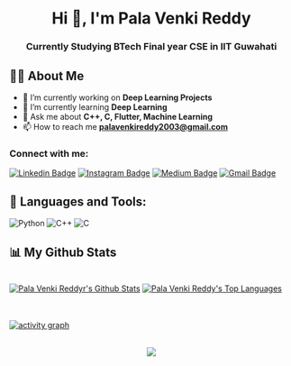 <h1 align="center">Hi 👋, I'm Pala Venki Reddy</h1>
<h3 align="center">Currently Studying BTech Final year CSE in IIT Guwahati</h3>

## 🙋‍♂️ About Me

- 🔭 I’m currently working on **Deep Learning Projects**
- 🌱 I’m currently learning **Deep Learning**
- 💬 Ask me about **C++, C, Flutter, Machine Learning**
- 📫 How to reach me **palavenkireddy2003@gmail.com**

<h3 align="left">Connect with me:</h3>

[![Linkedin Badge](https://img.shields.io/badge/-palavenkireddy-blue?style=flat-square&logo=Linkedin&logoColor=white&link=https://www.linkedin.com/in/ganji-palavenkireddy-42084a218/)](https://www.linkedin.com/in/ganji-palavenkireddy-42084a218/)
[![Instagram Badge](https://img.shields.io/badge/-palavenkireddy-purple?style=flat-square&logo=instagram&logoColor=white&link=https://instagram.com/palavenkireddy/)](https://instagram.com/palavenkireddy)
[![Medium Badge](https://img.shields.io/badge/-@palavenkireddy2003-03a57a?style=flat-square&labelColor=000000&logo=Medium&link=https://medium.com/@palavenkireddy2003/)](https://medium.com/@palavenkireddy2003)
[![Gmail Badge](https://img.shields.io/badge/-palavenkireddy@gmail.com-c14438?style=flat-square&logo=Gmail&logoColor=white&link=mailto:palavenkireddy2003@gmail.com)](mailto:palavenkireddy2003@gmail.com)

## 🚀 Languages and Tools:

![Python](https://img.shields.io/badge/-Python-black?style=flat-square&logo=Python)
![C++](https://img.shields.io/badge/-C++-00599C?style=flat-square&logo=c)
![C](https://img.shields.io/badge/-C-00599C?style=flat-square&logo=c)

## 📊 My Github Stats

  <br/>
    <a href="https://github.com/PalaVenkiReddy/github-readme-stats"><img alt="Pala Venki Reddyr's Github Stats" src="https://github-readme-stats.vercel.app/api?username=PalaVenkiReddy&show_icons=true&count_private=true&theme=react&hide_border=true&bg_color=0D1117" /></a>
  <a href="https://github.com/PalaVenkiReddy/github-readme-stats"><img alt="Pala Venki Reddy's Top Languages" src="https://github-readme-stats.vercel.app/api/top-langs/?username=PalaVenkiReddy&langs_count=8&count_private=true&layout=compact&theme=react&hide_border=true&bg_color=0D1117" /></a>
  <br/>
  <br> </br>

[![activity graph](https://activity-graph.herokuapp.com/graph?username=PalaVenkiReddy&custom_title=PalaVenkiReddy's%20activity%20graph&theme=react-dark&hide_border=true)](https://github.com/ashutosh00710/github-readme-activity-graph)
<br> </br>
<p align="center">
  <img alig src="https://github-profile-trophy.vercel.app/?username=PalaVenkiReddy&column=6&rank=SSS,SS,S,AAA,AA,A,B,C" />
</p>
